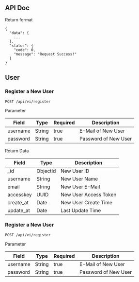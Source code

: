 
## **API Doc**

Return format

```
{
  "data": {
    ...
  },
  "status": {
    "code": 0,
    "message": "Request Success!"
  }
}
```

## **User**

### Register a New User

```
POST /api/vi/register
```

Parameter

| Field | Type | Required | Description |
|-------|------|----------|-------------|
| username | String | true | E-Mail of New User |
| password | String | true | Password of New User |

Return Data

| Field | Type | Description |
|-------|------|-------------|
| _id | ObjectId | New User ID |
| username | String | New User Name |
| email | String | New User E-Mail |
| accesskey | UUID | New User Access Token |
| create_at | Date | New User Create Time |
| update_at | Date | Last Update Time |

### Register a New User

```
POST /api/vi/register
```

Parameter

| Field | Type | Required | Description |
|-------|------|----------|-------------|
| username | String | true | E-Mail of New User |
| password | String | true | Password of New User |